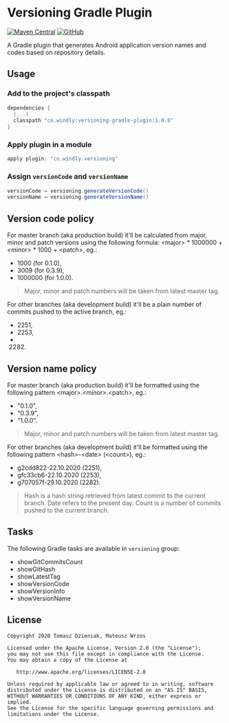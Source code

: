 # Versioning Gradle Plugin
[![Maven Central][mavenbadge-svg]][mavencentral] [![GitHub][license-svg]][license]

A Gradle plugin that generates Android application version names and codes based
on repository details.

## Usage

### Add to the project's classpath

```groovy
dependencies {
  (...)
  classpath "co.windly:versioning-gradle-plugin:1.0.0"
}
```

### Apply plugin in a module

```groovy
apply plugin: "co.windly.versioning"
```

### Assign `versionCode` and `versionName`

```groovy
versionCode = versioning.generateVersionCode()
versionName = versioning.generateVersionName()
```

## Version code policy

For master branch (aka production build) it'll be calculated from major, minor and
patch versions using the following formula: \<major\> * 1000000 + \<minor\> * 1000 + \<patch\>, eg.:

- 1000 (for 0.1.0),
- 3009 (for 0.3.9),
- 1000000 (for 1.0.0).

> Major, minor and patch numbers will be taken from latest master tag.

For other branches (aka development build) it'll be a plain number of commits
pushed to the active branch, eg.:

- 2251,
- 2253,
- 2282.

## Version name policy

For master branch (aka production build) it'll be formatted using the following
pattern \<major\>.\<minor\>.\<patch\>, eg.:

- "0.1.0",
- "0.3.9",
- "1.0.0".

> Major, minor and patch numbers will be taken from latest master tag.

For other branches (aka development build) it'll be formatted using the
following pattern \<hash\>-\<date\> (\<count\>), eg.:

- g2cdd822-22.10.2020 (2251),
- gfc33cb6-22.10.2020 (2253),
- g707057f-29.10.2020 (2282).

> Hash is a hash string retrieved from latest commit to the current branch.
> Date refers to the present day.
> Count is a number of commits pushed to the current branch.

## Tasks

The following Gradle tasks are available in `versioning` group:

- showGitCommitsCount
- showGitHash
- showLatestTag
- showVersionCode
- showVersionInfo
- showVersionName

## License

    Copyright 2020 Tomasz Dzieniak, Mateusz Wrzos

    Licensed under the Apache License, Version 2.0 (the "License");
    you may not use this file except in compliance with the License.
    You may obtain a copy of the License at

       http://www.apache.org/licenses/LICENSE-2.0

    Unless required by applicable law or agreed to in writing, software
    distributed under the License is distributed on an "AS IS" BASIS,
    WITHOUT WARRANTIES OR CONDITIONS OF ANY KIND, either express or implied.
    See the License for the specific language governing permissions and
    limitations under the License.

[license-svg]: https://img.shields.io/github/license/tommus/versioning-gradle-plugin.svg?color=97ca00
[license]: http://www.apache.org/licenses/LICENSE-2.0
[mavenbadge-svg]: https://img.shields.io/maven-central/v/co.windly/versioning-gradle-plugin.svg?color=97ca00
[mavencentral]: https://search.maven.org/artifact/co.windly/versioning-gradle-plugin
